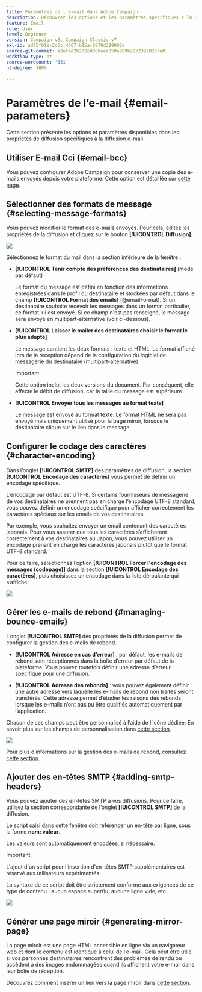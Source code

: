 ```yaml
---
title: Paramètres de l’e-mail dans Adobe Campaign
description: Découvrez les options et les paramètres spécifiques à la diffusion e-mail dans Adobe Campaign.
feature: Email
role: User
level: Beginner
version: Campaign v8, Campaign Classic v7
exl-id: ad75f01e-2c6c-4607-b15a-8870d399002a
source-git-commit: a2efad26232cd380eea850a589b22b23928253e8
workflow-type: ht
source-wordcount: '631'
ht-degree: 100%

---
```


# Paramètres de l’e-mail {#email-parameters}

Cette section présente les options et paramètres disponibles dans les propriétés de diffusion spécifiques à la diffusion e-mail.

## Utiliser E-mail Cci {#email-bcc}

Vous pouvez configurer Adobe Campaign pour conserver une copie des e-mails envoyés depuis votre plateforme. Cette option est détaillée sur [cette page](email-bcc.md).

## Sélectionner des formats de message {#selecting-message-formats}

Vous pouvez modifier le format des e-mails envoyés. Pour cela, éditez les propriétés de la diffusion et cliquez sur le bouton **[!UICONTROL Diffusion]**.

![](assets/email-message-format.png)

Sélectionnez le format du mail dans la section inférieure de la fenêtre :

* **[!UICONTROL Tenir compte des préférences des destinataires]** (mode par défaut)

  Le format du message est défini en fonction des informations enregistrées dans le profil du destinataire et stockées par défaut dans le champ **[!UICONTROL Format des emails]** (@emailFormat). Si un destinataire souhaite recevoir les messages dans un format particulier, ce format lui est envoyé. Si ce champ n&#39;est pas renseigné, le message sera envoyé en multipart-alternative (voir ci-dessous).

* **[!UICONTROL Laisser le mailer des destinataires choisir le format le plus adapté]**

  Le message contient les deux formats : texte et HTML. Le format affiché lors de la réception dépend de la configuration du logiciel de messagerie du destinataire (multipart-alternative).

  >[!IMPORTANT]
  >
  >Cette option inclut les deux versions du document. Par conséquent, elle affecte le débit de diffusion, car la taille du message est supérieure.

* **[!UICONTROL Envoyer tous les messages au format texte]**

  Le message est envoyé au format texte. Le format HTML ne sera pas envoyé mais uniquement utilisé pour la page miroir, lorsque le destinataire clique sur le lien dans le message.

<!--
>[!NOTE]
>
>For more on defining the email content, see [this section]().-->

## Configurer le codage des caractères {#character-encoding}

Dans l’onglet **[!UICONTROL SMTP]** des paramètres de diffusion, la section **[!UICONTROL Encodage des caractères]** vous permet de définir un encodage spécifique.

L’encodage par défaut est UTF-8. Si certains fournisseurs de messagerie de vos destinataires ne prennent pas en charge l’encodage UTF-8 standard, vous pouvez définir un encodage spécifique pour afficher correctement les caractères spéciaux sur les emails de vos destinataires.

Par exemple, vous souhaitez envoyer un email contenant des caractères japonais. Pour vous assurer que tous les caractères s’afficheront correctement à vos destinataires au Japon, vous pouvez utiliser un encodage prenant en charge les caractères japonais plutôt que le format UTF-8 standard.

Pour ce faire, sélectionnez l’option **[!UICONTROL Forcer l&#39;encodage des messages (codepage)]** dans la section **[!UICONTROL Encodage des caractères]**, puis choisissez un encodage dans la liste déroulante qui s’affiche.

![](assets/email-smtp-encoding.png)

## Gérer les e-mails de rebond {#managing-bounce-emails}

L’onglet **[!UICONTROL SMTP]** des propriétés de la diffusion permet de configurer la gestion des e-mails de rebond.

* **[!UICONTROL Adresse en cas d’erreur]** : par défaut, les e-mails de rebond sont réceptionnés dans la boîte d’erreur par défaut de la plateforme. Vous pouvez toutefois définir une adresse d’erreur spécifique pour une diffusion.

* **[!UICONTROL Adresse des rebonds]** : vous pouvez également définir une autre adresse vers laquelle les e-mails de rebond non traités seront transférés. Cette adresse permet d’étudier les raisons des rebonds lorsque les e-mails n’ont pas pu être qualifiés automatiquement par l’application.

Chacun de ces champs peut être personnalisé à l’aide de l’icône dédiée. En savoir plus sur les champs de personnalisation dans [cette section](personalization-fields.md).

![](assets/email-smtp-bounce.png)

Pour plus d’informations sur la gestion des e-mails de rebond, consultez [cette section](delivery-failures.md#bounce-mail-management).

## Ajouter des en-têtes SMTP {#adding-smtp-headers}

Vous pouvez ajouter des en-têtes SMTP à vos diffusions. Pour ce faire, utilisez la section correspondante de l’onglet **[!UICONTROL SMTP]** de la diffusion.

Le script saisi dans cette fenêtre doit référencer un en-tête par ligne, sous la forme **nom: valeur**.

Les valeurs sont automatiquement encodées, si nécessaire.

>[!IMPORTANT]
>
>L&#39;ajout d&#39;un script pour l&#39;insertion d&#39;en-têtes SMTP supplémentaires est réservé aux utilisateurs expérimentés.
>
>La syntaxe de ce script doit être strictement conforme aux exigences de ce type de contenu : aucun espace superflu, aucune ligne vide, etc.

![](assets/email-smtp-headers.png)


## Générer une page miroir {#generating-mirror-page}

La page miroir est une page HTML accessible en ligne via un navigateur web et dont le contenu est identique à celui de l’e-mail. Cela peut être utile si vos personnes destinataires rencontrent des problèmes de rendu ou accèdent à des images endommagées quand ils affichent votre e-mail dans leur boîte de réception.

Découvrez comment insérer un lien vers la page miroir dans [cette section](mirror-page.md).

